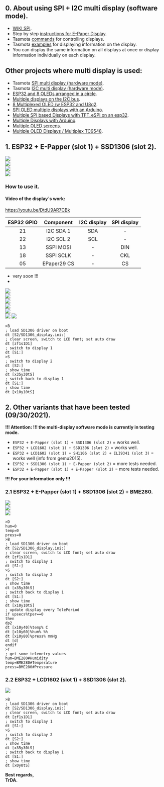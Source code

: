## 0. About using SPI + I2C multi display (software mode).   
 - [WIKI SPI](https://en.wikipedia.org/wiki/Serial_Peripheral_Interface).  
 - Step by step [instructions for E-Paper Display](https://github.com/arendst/Tasmota/discussions/11850).  
 - Tasmota [commands](https://tasmota.github.io/docs/Commands/#displays) for controlling displays.  
 - Tasmota [examples](https://tasmota.github.io/docs/Displays/#rule-examples-for-scripting-examples-see-scripting-docs) for displaying information on the display.  
 - You can display the same information on all displays at once or display information individually on each display.

## Other projects where multi display is used:
 - Tasmota [SPI multi display (hardware mode)](https://github.com/arendst/Tasmota/discussions/13161).  
 - Tasmota [I2C multi display (hardware mode)](https://github.com/arendst/Tasmota/discussions/13166).  
 - [ESP32 and 8 OLEDs arranged in a circle](https://youtu.be/KZTIBoHtouM). 
 - [Multiple displays on the I2C bus](https://www.youtube.com/watch?v=E9FTQyBYwAE).  
 - [8 Multiplexed OLED /w ESP32 and U8g2](https://www.youtube.com/watch?v=aMgIxXwtHbw).  
 - [SPI OLED multiple displays with an Arduino](https://youtu.be/YCkFFtVEEG4).  
 - [Multiple SPI based Displays with TFT_eSPI on an esp32](https://youtu.be/cCgNHIHijhs).  
 - [Multiple Displays with Arduino](https://youtu.be/yef23sJjiU0).  
 - [Multiple OLED screens](https://youtu.be/TOMkXJWdB4w).  
 - [Multiple OLED Displays / Multiplex TC9548](https://youtu.be/Y9OyLMUgoFk).  

## 1. ESP32 + E-Papper (slot 1) + SSD1306 (slot 2).
![](https://raw.githubusercontent.com/TrDA-hab/Projects/master/SPI%20%2B%20I2S%20multi%20display/4181.jpg)  
![](https://raw.githubusercontent.com/TrDA-hab/Projects/master/SPI%20%2B%20I2S%20multi%20display/4182.jpg)   
![](https://raw.githubusercontent.com/TrDA-hab/Projects/master/SPI%20%2B%20I2S%20multi%20display/20210929_193251.jpg)   
![](https://raw.githubusercontent.com/TrDA-hab/Projects/master/SPI%20%2B%20I2S%20multi%20display/20210925_203145.jpg)   

### How to use it.  
#### Video of the display`s work:   
https://youtu.be/DtdU9AR7CBk   

ESP32 GPIO|Component|I2C display|SPI display|
:-:|:-:|:-:|:-:
21|I2C SDA 1|SDA|-
22|I2C SCL 2|SCL|-
13|SSPI MOSI|-|DIN
18|SSPI SCLK|-|CKL
05|EPaper29 CS|-|CS

 - very soon !!!  
 - 
![](https://raw.githubusercontent.com/TrDA-hab/Projects/master/SPI%20%2B%20I2S%20multi%20display/001.jpg)    
![](https://raw.githubusercontent.com/TrDA-hab/Projects/master/SPI%20%2B%20I2S%20multi%20display/002.jpg)   
![](https://raw.githubusercontent.com/TrDA-hab/Projects/master/SPI%20%2B%20I2S%20multi%20display/003.jpg)   
![](https://raw.githubusercontent.com/TrDA-hab/Projects/master/SPI%20%2B%20I2S%20multi%20display/004.jpg)   
![](https://raw.githubusercontent.com/TrDA-hab/Projects/master/SPI%20%2B%20I2S%20multi%20display/005.jpg)   
![](https://raw.githubusercontent.com/TrDA-hab/Projects/master/SPI%20%2B%20I2S%20multi%20display/006.jpg)
![](https://raw.githubusercontent.com/TrDA-hab/Projects/master/SPI%20%2B%20I2S%20multi%20display/007.jpg)     

```arduino
>B
; load SD1306 driver on boot
dt [S2/SD1306_display.ini:]
; clear screen, switch to LCD font; set auto draw
dt [zf1s1D1]
; switch to display 1
dt [S1:]
>S
; switch to display 2
dt [S2:]
; show time
dt [x35y30tS]
; switch back to display 1
dt [S1:]
; show time
dt [x10y10tS]
```

## 2. Other variants that have been tested (09/30/2021).  

**!!! Attention: !!! the multi-display software mode is currently in testing mode.**
- `ESP32 + E-Papper (slot 1) + SSD1306 (slot 2)` = works well.
- `ESP32 + LCD1602 (slot 1) + SSD1306 (slot 2)` = works well.
- `ESP32 + LCD1602 (slot 1) + SH1106 (slot 2) + ILI9341 (slot 3)` = works well (info from gemu2015).
- `ESP32 + SSD1306 (slot 1) + E-Papper (slot 2)` = more tests needed.
- `ESP32 + E-Papper (slot 1) + E-Papper (slot 2)` = more tests needed.

**!!! For your information only !!!**

### 2.1 ESP32 + E-Papper (slot 1) + SSD1306 (slot 2) + BME280.
![](https://raw.githubusercontent.com/TrDA-hab/Projects/master/SPI%20%2B%20I2S%20multi%20display/4183.jpg)  
![](https://raw.githubusercontent.com/TrDA-hab/Projects/master/SPI%20%2B%20I2S%20multi%20display/4184.jpg)   
![](https://raw.githubusercontent.com/TrDA-hab/Projects/master/SPI%20%2B%20I2S%20multi%20display/20211001_201308.jpg)   
```arduino
>D
hum=0
temp=0
press=0
>B
; load SD1306 driver on boot
dt [S2/SD1306_display.ini:]
; clear screen, switch to LCD font; set auto draw
dt [zf1s1D1]
; switch to display 1
dt [S1:]
>S
; switch to display 2
dt [S2:]
; show time
dt [x35y30tS]
; switch back to display 1
dt [S1:]
; show time
dt [x10y10tS]
; update display every TelePeriod
if upsecs%tper==0
then
dp2
dt [x10y40]%temp% C
dt [x10y60]%hum% %%
dt [x10y80]%press% mmHg
dt [d]
endif
>T
; get some telemetry values
hum=BME280#Humidity
temp=BME280#Temperature
press=BME280#Pressure 
```

### 2.2 ESP32 + LCD1602 (slot 1) + SSD1306 (slot 2).
![](https://raw.githubusercontent.com/TrDA-hab/Projects/master/SPI%20%2B%20I2S%20multi%20display/20210930_192427.jpg)   
```arduino
>B
; load SD1306 driver on boot
dt [S2/SD1306_display.ini:]
; clear screen, switch to LCD font; set auto draw
dt [zf1s1D1]
; switch to display 1
dt [S1:]
>S
; switch to display 2
dt [S2:]
; show time
dt [x35y30tS]
; switch back to display 1
dt [S1:]
; show time
dt [x0y0tS]
```

**Best regards,   
TrDA.**
